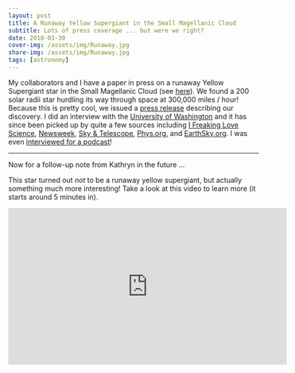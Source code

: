 ```yaml
---
layout: post
title: A Runaway Yellow Supergiant in the Small Magellanic Cloud
subtitle: Lots of press coverage ... but were we right?
date: 2018-03-30
cover-img: /assets/img/Runaway.jpg
share-img: /assets/img/Runaway.jpg
tags: [astronomy]
---
```

My collaborators and I have a paper in press on a runaway Yellow Supergiant star in the Small Magellanic Cloud (see [here](http://adsabs.harvard.edu/abs/2018arXiv180302859N)). We found a 200 solar radii star hurdling its way through space at 300,000 miles / hour! Because this is pretty cool, we issued a [press release](https://lowell.edu/runaway-star/) describing our discovery. I did an interview with the [University of Washington](http://www.washington.edu/news/2018/03/29/stellar-break-up-likely-behind-runaway-stars-fast-pace-researcher-says/?menu2=http://www.washington.edu/news/category/profiles/) and it has since been picked up by quite a few sources including [I Freaking Love Science](http://www.iflscience.com/space/a-rare-type-of-runaway-star-has-been-seen-speeding-through-another-galaxy/), [Newsweek](http://www.newsweek.com/rare-runaway-supergiant-star-discovered-speeding-across-neighboring-galaxy-864578), [Sky & Telescope](http://www.skyandtelescope.com/astronomy-news/supergiant-star-caught-fleeing-through-another-galaxy/), [Phys.org](https://phys.org/news/2018-03-runaway-star-small-magellanic-cloud.html), and [EarthSky.org](http://earthsky.org/space/runaway-star-j01020100-7122208-small-magellanic-cloud). I was even [interviewed for a podcast](https://astrophiz.wordpress.com/2018/04/10/next-up-astrophiz-55-kathryn-neugent-runaway-yellow-supergiant/)!

***

Now for a follow-up note from Kathryn in the future ...

This star turned out *not* to be a runaway yellow supergiant, but actually something much more interesting! Take a look at this video to learn more (it starts around 5 minutes in).

<iframe width="560" height="315" src="https://www.youtube.com/embed/Z2FqkBrQMsY" title="YouTube video player" frameborder="0" allow="accelerometer; autoplay; clipboard-write; encrypted-media; gyroscope; picture-in-picture; web-share" allowfullscreen></iframe>